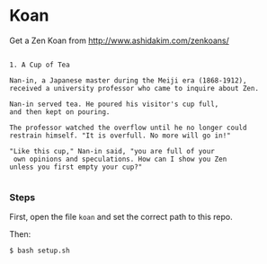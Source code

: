 # Koan
Get a Zen Koan from http://www.ashidakim.com/zenkoans/

```

1. A Cup of Tea

Nan-in, a Japanese master during the Meiji era (1868-1912), 
received a university professor who came to inquire about Zen.

Nan-in served tea. He poured his visitor's cup full, 
and then kept on pouring.

The professor watched the overflow until he no longer could 
restrain himself. "It is overfull. No more will go in!"

"Like this cup," Nan-in said, "you are full of your
 own opinions and speculations. How can I show you Zen 
unless you first empty your cup?"


```




### Steps 
First, open the file `koan` and set the correct path to this repo.

Then:
```
$ bash setup.sh
```
